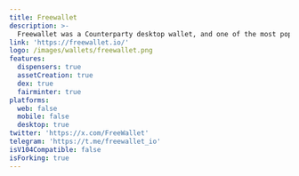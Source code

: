 ```yaml
---
title: Freewallet
description: >-
  Freewallet was a Counterparty desktop wallet, and one of the most popular in the ecosystem.
link: 'https://freewallet.io/'
logo: /images/wallets/freewallet.png
features:
  dispensers: true
  assetCreation: true
  dex: true
  fairminter: true
platforms:
  web: false
  mobile: false
  desktop: true
twitter: 'https://x.com/FreeWallet'
telegram: 'https://t.me/freewallet_io'
isV104Compatible: false
isForking: true
---
```

